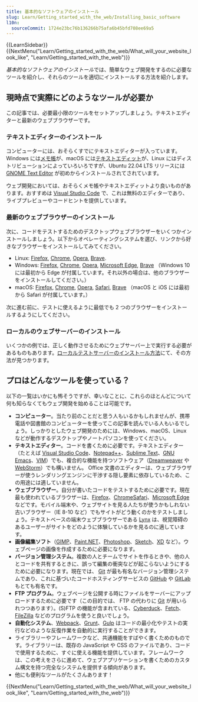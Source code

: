 ```yaml
---
title: 基本的なソフトウェアのインストール
slug: Learn/Getting_started_with_the_web/Installing_basic_software
l10n:
  sourceCommit: 1724e23bc76b136266b75afa6b45bfd708ee69a5
---
```


{{LearnSidebar}}{{NextMenu("Learn/Getting_started_with_the_web/What_will_your_website_look_like", "Learn/Getting_started_with_the_web")}}

*基本的なソフトウェアのインストール*では、簡単なウェブ開発をするのに必要なツールを紹介し、それらのツールを適切にインストールする方法を紹介します。

## 現時点で実際にどのようなツールが必要か

この記事では、必要最小限のツールをセットアップしましょう。テキストエディターと最新のウェブブラウザーです。

### テキストエディターのインストール

コンピューターには、おそらくすでにテキストエディターが入っています。Windows には[メモ帳](https://ja.wikipedia.org/wiki/%E3%83%A1%E3%83%A2%E5%B8%B3)が、macOS には[テキストエディット](https://ja.wikipedia.org/wiki/%E3%83%86%E3%82%AD%E3%82%B9%E3%83%88%E3%82%A8%E3%83%87%E3%82%A3%E3%83%83%E3%83%88)が、Linux にはディストリビューションによっていろいろですが、Ubuntu 22.04 LTS リリースには [GNOME Text Editor](https://en.wikipedia.org/wiki/GNOME_Text_Editor) が初めからインストールされてされています。

ウェブ開発においては、おそらくメモ帳やテキストエディットより良いものがあります。おすすめは [Visual Studio Code](https://code.visualstudio.com/) で、これは無料のエディターであり、ライブプレビューやコードヒントを提供しています。

### 最新のウェブブラウザーのインストール

次に、コードをテストするためのデスクトップウェブブラウザーをいくつかインストールしましょう。以下からオペレーティングシステムを選び、リンクから好きなブラウザーをインストールしてみてください。

- Linux: [Firefox](https://www.mozilla.org/ja/firefox/new/), [Chrome](https://www.google.com/chrome/), [Opera](https://www.opera.com/), [Brave](https://brave.com).
- Windows: [Firefox](https://www.mozilla.org/ja/firefox/new/), [Chrome](https://www.google.com/chrome/), [Opera](https://www.opera.com/), [Microsoft Edge](https://www.microsoft.com/edge), [Brave](https://brave.com) （Windows 10 には最初から Edge が付属しています。それ以外の場合は、他のブラウザーをインストールしてください。）
- macOS: [Firefox](https://www.mozilla.org/ja/firefox/new/), [Chrome](https://www.google.com/chrome/), [Opera](https://www.opera.com/), [Safari](https://www.apple.com/safari/), [Brave](https://brave.com) （macOS と iOS には最初から Safari が付属しています。）

次に進む前に、テストに使えるように最低でも 2 つのブラウザーをインストールするようにしてください。

### ローカルのウェブサーバーのインストール

いくつかの例では、正しく動作させるためにウェブサーバー上で実行する必要があるものもあります。[ローカルテストサーバーのインストール方法](/ja/docs/Learn/Common_questions/Tools_and_setup/set_up_a_local_testing_server)にて、その方法が見つかります。

## プロはどんなツールを使っている？

以下の一覧はいかにも怖そうですが、幸いなことに、これらのほとんどについて何も知らなくてもウェブ開発を始めることは可能です。

- **コンピューター**。当たり前のことだと思う人もいるかもしれませんが、携帯電話や図書館のコンピューターを使ってこの記事を読んでいる人もいるでしょう。しっかりとしたウェブ開発のためには、Windows、macOS、Linux などが動作するデスクトップやノートパソコンを使ってください。
- **テキストエディター**。コードを書くために必要です。テキストエディター（たとえば [Visual Studio Code](https://code.visualstudio.com/)、[Notepad++](https://notepad-plus-plus.org/)、[Sublime Text](https://www.sublimetext.com/)、[GNU Emacs](https://www.gnu.org/software/emacs/)、[VIM](https://www.vim.org/)）でも、複合的な機能を持つソフトウェア（[Dreamweaver](https://www.adobe.com/jp/products/dreamweaver.html) や [WebStorm](https://www.jetbrains.com/webstorm/)）でも構いません。 Office 文書のエディターは、ウェブブラウザーが使うレンダリングエンジンに干渉する隠し要素に依存しているため、この用途には適していません。
- **ウェブブラウザー**。自分が書いたコードをテストするために必要です。現在最も使われているブラウザーは、[Firefox](https://www.mozilla.org/ja/firefox/new/)、[Chrome](https://www.google.com/chrome/)[Safari](https://www.apple.com/safari/)、[Microsoft Edge](https://www.microsoft.com/edge) などです。モバイル端末や、ウェブサイトを見る人たちが使うかもしれない古いブラウザー（IE 8-10 など）でもサイトがどう動くのかをテストしましょう。テキストベースの端末ウェブブラウザーである [Lynx](https://lynx.browser.org/) は、視覚障碍のあるユーザーがサイトをどのように体験しているかを見るのに適しています。
- **画像編集ソフト**（[GIMP](https://www.gimp.org/)、[Paint.NET](https://www.getpaint.net/)、[Photoshop](https://www.adobe.com/jp/products/photoshop.html)、[Sketch](https://www.sketch.com)、[XD](https://www.adobe.com/products/xd.html) など）。ウェブページの画像を作成するために必要になります。
- **バージョン管理システム**。複数の人とチームでサイトを作るときや、他の人とコードを共有するときに、誤って編集の衝突などが起こらないようにするために必要になります。現在では、 [Git](http://git-scm.com/) が最も有名なバージョン管理システムであり、これに基づいたコードホスティングサービスの [GitHub](https://github.com/) や [GitLab](https://about.gitlab.com/) もとても有名です。
- **FTP プログラム**。ウェブページを公開する時にファイルをサーバーにアップロードするために必要です（この目的では、 FTP の代わりに [Git](https://git-scm.com/) が用いられつつあります）。(S)FTP の機能が含まれている、[Cyberduck](https://cyberduck.io/)、[Fetch](https://fetchsoftworks.com/)、[FileZilla](https://filezilla-project.org/) などのプログラムを使うと良いでしょう。
- **自動化システム**、[Webpack](https://webpack.js.org/)、[Grunt](https://gruntjs.com/)、[Gulp](https://gulpjs.com/) はコードの最小化やテストの実行などのような反復作業を自動的に実行することができます。
- ライブラリーやフレームワークなど、共通機能をすばやく書くためのものです。ライブラリーは、既存の JavaScript や CSS のファイルであり、コードで使用するために、すぐに使える機能を提供しています。フレームワークは、この考えをさらに進めて、ウェブアプリケーションを書くためのカスタム構文を持つ完全なシステムを提供する傾向があります。
- 他にも便利なツールがたくさんあります！

{{NextMenu("Learn/Getting_started_with_the_web/What_will_your_website_look_like", "Learn/Getting_started_with_the_web")}}
